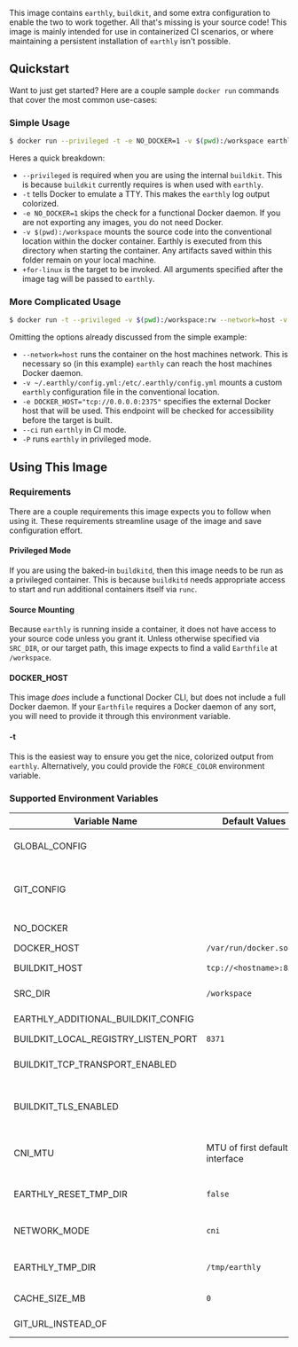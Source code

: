 This image contains `earthly`, `buildkit`, and some extra configuration to enable the two to work together. All that's missing is your source code! This image is mainly intended for use in containerized CI scenarios, or where maintaining a persistent installation of `earthly` isn't possible.

## Quickstart

Want to just get started? Here are a couple sample `docker run` commands that cover the most common use-cases:

### Simple Usage

```bash
$ docker run --privileged -t -e NO_DOCKER=1 -v $(pwd):/workspace earthly/earthly:latest +for-linux
```

Heres a quick breakdown:

- `--privileged` is required when you are using the internal `buildkit`. This is because `buildkit` currently requires is when used with `earthly`.
- `-t` tells Docker to emulate a TTY. This makes the `earthly` log output colorized.
- `-e NO_DOCKER=1` skips the check for a functional Docker daemon. If you are not exporting any images, you do not need Docker.
- `-v $(pwd):/workspace` mounts the source code into the conventional location within the docker container. Earthly is executed from this directory when starting the container. Any artifacts saved within this folder remain on your local machine.
- `+for-linux` is the target to be invoked. All arguments specified after the image tag will be passed to `earthly`.

### More Complicated Usage

```bash
$ docker run -t --privileged -v $(pwd):/workspace:rw --network=host -v ~/.earthly/config.yml:/etc/.earthly/config.yml -e DOCKER_HOST="tcp://0.0.0.0:2375" earthly/earthly:corey_entrypoint --ci -P +for-linux
```

Omitting the options already discussed from the simple example:

- `--network=host` runs the container on the host machines network. This is necessary so (in this example) `earthly` can reach the host machines Docker daemon.
- `-v ~/.earthly/config.yml:/etc/.earthly/config.yml` mounts a custom `earthly` configuration file in the conventional location.
- `-e DOCKER_HOST="tcp://0.0.0.0:2375"` specifies the external Docker host that will be used. This endpoint will be checked for accessibility before the target is built.
- `--ci` run `earthly` in CI mode.
- `-P` runs `earthly` in privileged mode.

## Using This Image

### Requirements

There are a couple requirements this image expects you to follow when using it. These requirements streamline usage of the image and save configuration effort.

#### Privileged Mode

If you are using the baked-in `buildkitd`, then this image needs to be run as a privileged container. This is because `buildkitd` needs appropriate access to start and run additional containers itself via `runc`.

#### Source Mounting

Because `earthly` is running inside a container, it does not have access to your source code unless you grant it. Unless otherwise specified via `SRC_DIR`, or our target path, this image expects to find a valid `Earthfile` at `/workspace`.

#### DOCKER_HOST

This image *does* include a functional Docker CLI, but does not include a full Docker daemon. If your `Earthfile` requires a Docker daemon of any sort, you will need to provide it through this environment variable.

#### -t

This is the easiest way to ensure you get the nice, colorized output from `earthly`. Alternatively, you could provide the `FORCE_COLOR` environment variable.

### Supported Environment Variables

| Variable Name                       | Default Values                 | Description                                                                                                                                                                                           |
|-------------------------------------|--------------------------------|-------------------------------------------------------------------------------------------------------------------------------------------------------------------------------------------------------|
| GLOBAL_CONFIG                       |                                | Any valid YAML for the top-level `global` key in `config.yml`. Example: `{disable_analytics: true, local_registry_host: 'tcp://127.0.0.1:8371'}`                                                      |
| GIT_CONFIG                          |                                | Any valid YAML for the top-level `git` key in `config.yml`. Example: `{example: {pattern: 'example.com/([^/]+)', substitute: 'ssh://git@example.com:2222/var/git/repos/\$1.git', auth: ssh}}`         |
| NO_DOCKER                           |                                | Disables the check for a working Docker Daemon. Setting this _at all_ disables the check.                                                                                                             |
| DOCKER_HOST                         | `/var/run/docker.sock`         | From Docker's CLI.                                                                                                                                                                                    |
| BUILDKIT_HOST                       | `tcp://<hostname>:8372`        | The address of your buildkit host. Use this when you have a remote `buildkitd` you would like to connect to.                                                                                          |             
| SRC_DIR                             | `/workspace`                   | The working directory for `earthly`. Usually host-mounted.                                                                                                                                            |
| EARTHLY_ADDITIONAL_BUILDKIT_CONFIG  |                                | Additional `buildkitd` config to append to the generated configuration file.                                                                                                                          |
| BUILDKIT_LOCAL_REGISTRY_LISTEN_PORT | `8371`                         | What port should the internal cache registry listen on?                                                                                                                                               |
| BUILDKIT_TCP_TRANSPORT_ENABLED      |                                | Required to be set to `true` when using an external `buildkitd` via `BUILDKIT_HOST`. `true` when using the baked-in `buildkitd`.                                                                      |
| BUILDKIT_TLS_ENABLED                |                                | Required when using an external `buildkitd` via `BUILDKITD_HOST`, and the external `buildkitd` requires mTLS. You will also need to mount certificates into the rtight place (`/etc/.earthly/certs`). |
| CNI_MTU                             | MTU of first default interface | Set this when we autodetect the MTU incorrectly. The device used for autodetection can be shown by the command  `ip route show \| grep default \| cut -d' ' -f5 \| head -n 1`                         |
| EARTHLY_RESET_TMP_DIR               | `false`                        | Cleans out `EARTHLY_TMP_DIR` before running, if set to `true`. Useful when you host-mount an temp dir across runs.                                                                                    |
| NETWORK_MODE                        | `cni`                          | Specifies the networking mode of `buildkitd`. Default uses a CNI bridge network, configured with the `CNI_MTU`.                                                                                       |
| EARTHLY_TMP_DIR                     | `/tmp/earthly`                 | Specifies the location of `earthly`s temp dir. You can also mount an external volume to this path to preserve the contents across runs.                                                               |
| CACHE_SIZE_MB                       | `0`                            | How big should the `buildkitd` cache be allowed to get, in MiB? 0 is unbounded.                                                                                                                       |
| GIT_URL_INSTEAD_OF                  |                                | Configure `git config --global url.<url>.insteadOf` rules to be used by `buildkitd`.                                                                                                                  |
